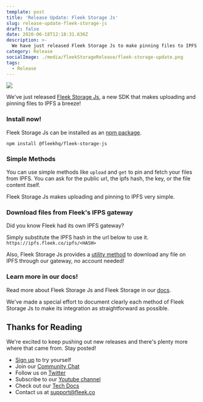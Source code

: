 ```yaml
---
template: post
title: 'Release Update: Fleek Storage Js'
slug: release-update-fleek-storage-js
draft: false
date: 2020-06-18T12:18:31.636Z
description: >-
  We have just released Fleek Storage Js to make pinning files to IPFS a breeze. Come take a look!
category: Release
socialImage: ./media/fleekStorageRelease/fleek-storage-update.png
tags:
  - Release
---
```

![](/fleekStorageRelease/fleek-storage-update.png)

We've just released [Fleek Storage Js](https://docs.fleek.co/storage/fleek-storage-js), a new SDK that makes uploading and pinning files to IPFS a breeze!

### Install now!

Fleek Storage Js can be installed as an [npm package](https://www.npmjs.com/package/@fleekhq/fleek-storage-js).


```
npm install @fleekhq/fleek-storage-js

```

### Simple Methods
You can use simple methods like `upload` and `get` to pin and fetch your files from IPFS. You can ask for the public url, the ipfs hash, the key, or the file content itself.

Fleek Storage Js makes uploading and pinning to IPFS very simple.

### Download files from Fleek's IFPS gateway
Did you know Fleek had its own IPFS gateway?

Simply substitute the IPFS hash in the url below to use it.
`https://ipfs.fleek.co/ipfs/<HASH>`

Also, Fleek Storage Js provides a [utility method](https://docs.fleek.co/storage/fleek-storage-js/#getFileFromHash) to download any file on IPFS through our gateway, no account needed!

### Learn more in our docs!

Read more about Fleek Storage Js and Fleek Storage in our [docs](https://docs.fleek.co/storage/fleek-storage-js).

We've made a special effort to document clearly each method of Fleek Storage Js to make its integration as straightforward as possible.

## Thanks for Reading

We're excited to keep pushing out new releases and there's plenty more where that came from. Stay posted!

* [Sign up](https://app.fleek.co) to try yourself
* Join our [Community Chat](https://join.slack.com/t/fleek-public/shared_invite/zt-bxna7y1d-PbVdut4rgHt5jM6Zjg9g9A)
* Follow us on [Twitter](https://twitter.com/FleekHQ)
* Subscribe to our [Youtube channel](https://www.youtube.com/channel/UCBzlwYM0JjZpjDZ52-SLUmw)
* Check out our [Tech Docs](https://docs.fleek.co/)
* Contact us at support@fleek.co 
